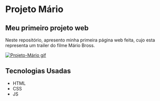 # Projeto Mário
## Meu primeiro projeto web

Neste repositório, apresento minha primeira página web feita, cujo esta representa um trailer do filme Mário Bross.

<a href="https://rafael-ribeirosantos.github.io/Projeto-Mario/#" target="_blank">
    <img src="./projeto mário.gif" alt="Projeto-Mário gif">
</a>

## Tecnologias Usadas
- HTML
- CSS
- JS